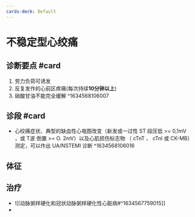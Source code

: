 ```yaml
---
cards-deck: Default
---
```


# 不稳定型心绞痛

## 诊断要点 #card 
1. 劳力负荷可诱发
2. 反复发作的心前区疼痛(每次持续**10分钟以上**)
3. 硝酸甘油不能完全缓解
^1634568106007

## 诊段 #card 
- 心绞痛症状、典型的缺血性心电图改变（新发或一过性 ST 段压低 >= 0,1mV ，或 T波 倒置 >= O. 2mV）以及心肌损伤标志物 （ cTnT 、 cTnl 或 CK-MB）测定，可以作出 UA/NSTEMI 诊断 
^1634568106016

## 体征

## 治疗
- ![[动脉粥样硬化和冠状动脉粥样硬化性心脏病#^1634567759015]]
- 
